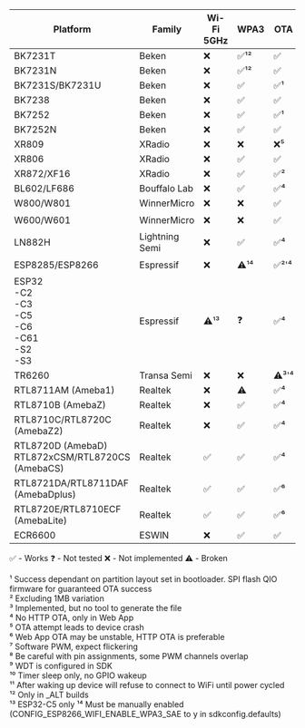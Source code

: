 
| Platform                                                | Family          | Wi-Fi 5GHz | WPA3 | OTA    | GPIO | GPIO IRQ | UART | PWM  | ADC | Deep sleep | WDT | SPI LED |
|---------------------------------------------------------|-----------------|------------|------|--------|------|----------|------|------|-----|------------|-----|---------|
| BK7231T                                                 | Beken           | ❌         | ✅¹² | ✅    | ✅   | ✅      | ✅   | ✅  | ✅  | ✅         | ✅  | ✅¹²   |
| BK7231N                                                 | Beken           | ❌         | ✅¹² | ✅    | ✅   | ✅      | ✅   | ✅  | ✅  | ✅         | ✅  | ✅     |
| BK7231S/BK7231U                                         | Beken           | ❌         | ✅   | ✅¹   | ✅   | ✅      | ✅   | ✅  | ✅  | ✅         | ✅  | ✅     |
| BK7238                                                  | Beken           | ❌         | ✅   | ✅    | ✅   | ✅      | ✅   | ✅  | ✅  | ✅         | ✅  | ✅     |
| BK7252                                                  | Beken           | ❌         | ✅   | ✅¹   | ✅   | ✅      | ✅   | ✅  | ✅  | ✅         | ✅  | ✅     |
| BK7252N                                                 | Beken           | ❌         | ✅   | ✅    | ✅   | ✅      | ✅   | ✅  | ✅  | ✅         | ✅  | ✅     |
| XR809                                                   | XRadio          | ❌         | ❌   | ❌⁵   | ✅   | ✅      | ✅   | ✅⁸ | ✅  | ✅         | ✅  | ❌     |
| XR806                                                   | XRadio          | ❌         | ✅   | ✅    | ✅   | ✅      | ✅   | ✅⁸ | ✅  | ✅         | ✅  | ❌     |
| XR872/XF16                                              | XRadio          | ❌         | ✅   | ✅²   | ✅   | ✅      | ✅   | ✅⁸ | ✅  | ✅         | ✅  | ❌     |
| BL602/LF686                                             | Bouffalo Lab    | ❌         | ✅   | ✅⁴   | ✅   | ✅      | ✅   | ✅  | ❌  | ✅         | ✅  | ❌     |
| W800/W801                                               | WinnerMicro     | ❌         | ❌   | ✅    | ✅   | ❌      | ✅   | ✅  | ✅  | ❌         | ✅  | ❌     |
| W600/W601                                               | WinnerMicro     | ❌         | ❌   | ✅    | ✅   | ✅      | ❓   | ✅  | ✅  | ❌         | ✅  | ❌     |
| LN882H                                                  | Lightning Semi  | ❌         | ✅   | ✅⁴   | ✅   | ✅      | ❌   | ✅  | ⚠️  | ❌         | ✅  | ✅     |
| ESP8285/ESP8266                                         | Espressif       | ❌         | ⚠️¹⁴ | ✅²'⁴ | ✅   | ✅      | ✅   | ✅⁷ | ❌  | ⚠️         | ❓⁹ | ❌     |
| ESP32<br>-C2<br>-C3<br>-C5<br>-C6<br>-C61<br>-S2<br>-S3 | Espressif       | ⚠️¹³       | ❓   | ✅⁴   | ✅   | ✅      | ✅   | ✅  | ❓  | ✅¹⁰       | ✅  | ✅     |
| TR6260                                                  | Transa Semi     | ❌         | ❌   | ⚠️³'⁴ | ✅   | ❌      | ❌   | ✅⁸ | ❌  | ❌         | ✅⁹ | ❌     |
| RTL8711AM (Ameba1)                                      | Realtek         | ❌         | ⚠️   | ✅⁴   | ✅   | ✅      | ✅   | ✅⁸ | ❌  | ❌         | ✅  | ❌     |
| RTL8710B (AmebaZ)                                       | Realtek         | ❌         | ✅   | ✅⁴   | ✅   | ✅      | ✅   | ✅⁸ | ❌  | ❌         | ✅  | ❌     |
| RTL8710C/RTL8720C (AmebaZ2)                             | Realtek         | ❌         | ✅   | ✅⁴   | ✅   | ✅      | ✅   | ✅⁸ | ❌  | ❌         | ✅  | ❌     |
| RTL8720D (AmebaD)<br>RTL872xCSM/RTL8720CS (AmebaCS)     | Realtek         | ✅         | ✅   | ✅⁴   | ✅   | ✅      | ✅   | ✅⁸ | ❌  | ❌         | ✅  | ❌     |
| RTL8721DA/RTL8711DAF (AmebaDplus)                       | Realtek         | ✅         | ✅   | ✅⁶   | ✅   | ✅      | ✅   | ✅  | ❌  | ❌         | ✅  | ❌     |
| RTL8720E/RTL8710ECF (AmebaLite)                         | Realtek         | ✅         | ✅   | ✅⁶   | ✅   | ✅      | ✅   | ✅  | ❌  | ❌         | ✅  | ❌     |
| ECR6600                                                 | ESWIN           | ❌         | ✅   | ✅    | ✅   | ✅      | ✅   | ✅⁸ | ⚠️  | ⚠️¹¹       | ✅  | ❌     |

✅ - Works
❓ - Not tested
❌ - Not implemented
⚠️ - Broken

¹ Success dependant on partition layout set in bootloader. SPI flash QIO firmware for guaranteed OTA success<br>
² Excluding 1MB variation<br>
³ Implemented, but no tool to generate the file<br>
⁴ No HTTP OTA, only in Web App<br>
⁵ OTA attempt leads to device crash<br>
⁶ Web App OTA may be unstable, HTTP OTA is preferable<br>
⁷ Software PWM, expect flickering<br>
⁸ Be careful with pin assignments, some PWM channels overlap<br>
⁹ WDT is configured in SDK<br>
¹⁰ Timer sleep only, no GPIO wakeup<br>
¹¹ After waking up device will refuse to connect to WiFi until power cycled<br>
¹² Only in _ALT builds<br>
¹³ ESP32-C5 only
¹⁴ Must be manually enabled (CONFIG_ESP8266_WIFI_ENABLE_WPA3_SAE to y in sdkconfig.defaults)
